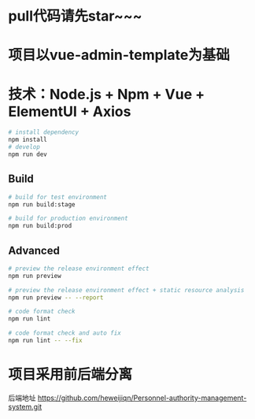 # pull代码请先star~~~
# 项目以vue-admin-template为基础
# 技术：Node.js + Npm + Vue + ElementUI + Axios
```bash
# install dependency
npm install
# develop
npm run dev
```


## Build

```bash
# build for test environment
npm run build:stage

# build for production environment
npm run build:prod
```

## Advanced

```bash
# preview the release environment effect
npm run preview

# preview the release environment effect + static resource analysis
npm run preview -- --report

# code format check
npm run lint

# code format check and auto fix
npm run lint -- --fix
```


# 项目采用前后端分离
后端地址
https://github.com/heweijiqn/Personnel-authority-management-system.git

